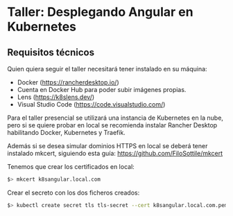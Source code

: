 # Taller: Desplegando Angular en Kubernetes

## Requisitos técnicos

Quien quiera seguir el taller necesitará tener instalado en su máquina:

* Docker (<https://rancherdesktop.io/>)
* Cuenta en Docker Hub para poder subir imágenes propias.
* Lens (<https://k8slens.dev/>)
* Visual Studio Code (<https://code.visualstudio.com/>)

Para el taller presencial se utilizará una instancia de Kubernetes en la nube, pero si se quiere probar en local se recomienda instalar Rancher Desktop habilitando Docker, Kubernetes y Traefik.

Además si se desea simular dominios HTTPS en local se deberá tener instalado mkcert, siguiendo esta guía: <https://github.com/FiloSottile/mkcert>

Tenemos que crear los certificados en local:

```sh
$> mkcert k8sangular.local.com
```

Crear el secreto con los dos ficheros creados:

```sh
$> kubectl create secret tls tls-secret --cert k8sangular.local.com.pem --key k8sangular.local.com-key.pem -n raguilera82
```
